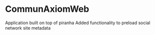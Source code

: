 # CommunAxiomWeb

Application built on top of piranha
Added functionality to preload social network site metadata
